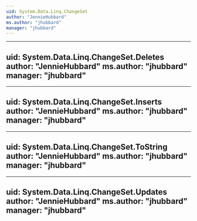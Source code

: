 ```yaml
---
uid: System.Data.Linq.ChangeSet
author: "JennieHubbard"
ms.author: "jhubbard"
manager: "jhubbard"
---
```


---
uid: System.Data.Linq.ChangeSet.Deletes
author: "JennieHubbard"
ms.author: "jhubbard"
manager: "jhubbard"
---

---
uid: System.Data.Linq.ChangeSet.Inserts
author: "JennieHubbard"
ms.author: "jhubbard"
manager: "jhubbard"
---

---
uid: System.Data.Linq.ChangeSet.ToString
author: "JennieHubbard"
ms.author: "jhubbard"
manager: "jhubbard"
---

---
uid: System.Data.Linq.ChangeSet.Updates
author: "JennieHubbard"
ms.author: "jhubbard"
manager: "jhubbard"
---
